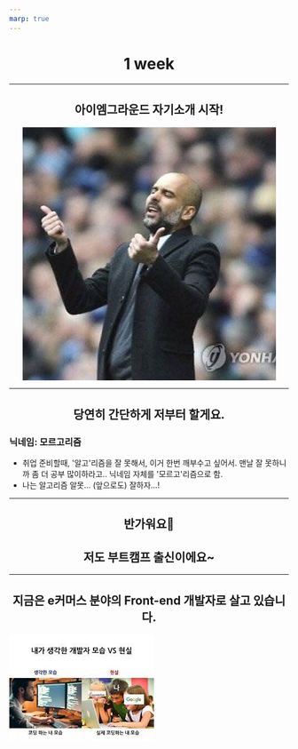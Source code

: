 ```yaml
---
marp: true
---
```


# 1 week

---

## 아이엠그라운드 자기소개 시작!

![center](../../../../attachments/2023-01-04-18-16-30.png)

---

## 당연히 간단하게 저부터 할게요.

### 닉네임: 모르고리즘

- 취업 준비할때, '알고'리즘을 잘 못해서, 이거 한번 깨부수고 싶어서. 맨날 잘 못하니까 좀 더 공부 많이하라고.. 닉네임 자체를 '모르고'리즘으로 함.
- 나는 알고리즘 알못... (앞으로도) 잘하자...!

---

## 반가워요👋

## 저도 부트캠프 출신이에요~

---

## 지금은 e커머스 분야의 Front-end 개발자로 살고 있습니다.

![width 200px](../../../../attachments/2023-01-04-18-35-40.png)

<style>
img[alt~="center"] {
  display: block;
  margin: 0 auto;
}

h1, h2 {
  text-align: center
}
</style>
